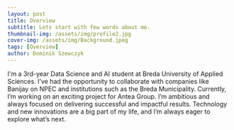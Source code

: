 ```yaml
---
layout: post
title: Overview
subtitle: Lets start with few words about me.
thumbnail-img: /assets/img/profile2.jpg
cover-img: /assets/img/Background.jpeg
tags: [Overview]
author: Dominik Szewczyk
---
```


I'm a 3rd-year Data Science and AI student at Breda University of Applied Sciences. I’ve had the opportunity to collaborate with companies like Banijay on NPEC and institutions such as the Breda Municipality. Currently, I’m working on an exciting project for Antea Group. I’m ambitious and always focused on delivering successful and impactful results. Technology and new innovations are a big part of my life, and I’m always eager to explore what’s next.